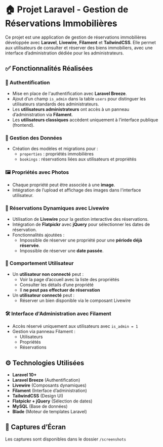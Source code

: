 # 🏠 Projet Laravel - Gestion de Réservations Immobilières

Ce projet est une application de gestion de réservations immobilières développée avec **Laravel**, **Livewire**, **Filament** et **TailwindCSS**. Elle permet aux utilisateurs de consulter et réserver des biens immobiliers, avec une interface d’administration dédiée pour les administrateurs.

## ✅ Fonctionnalités Réalisées

### 🔐 Authentification

- Mise en place de l'authentification avec **Laravel Breeze**.
- Ajout d’un champ `is_admin` dans la table `users` pour distinguer les utilisateurs standards des administrateurs.
- Les **utilisateurs administrateurs** ont accès à un panneau d’administration via **Filament**.
- Les **utilisateurs classiques** accèdent uniquement à l’interface publique (frontend).

### 🧱 Gestion des Données

- Création des modèles et migrations pour :
  - `properties` : propriétés immobilières
  - `bookings` : réservations liées aux utilisateurs et propriétés

### 🖼️ Propriétés avec Photos

- Chaque propriété peut être associée à une **image**.
- Intégration de l’upload et affichage des images dans l'interface utilisateur.

### 📅 Réservations Dynamiques avec Livewire

- Utilisation de **Livewire** pour la gestion interactive des réservations.
- Intégration de **Flatpickr** avec **jQuery** pour sélectionner les dates de réservation.
- Fonctionnalités ajoutées :
  - Impossible de réserver une propriété pour une **période déjà réservée**.
  - Impossible de réserver une **date passée**.

### 👤 Comportement Utilisateur

- Un **utilisateur non connecté** peut :
  - Voir la page d’accueil avec la liste des propriétés
  - Consulter les détails d’une propriété
  - Il **ne peut pas effectuer de réservation**
- Un **utilisateur connecté** peut :
  - Réserver un bien disponible via le composant Livewire

### 🛠️ Interface d'Administration avec Filament

- Accès réservé uniquement aux utilisateurs avec `is_admin = 1`
- Gestion via panneau Filament :
  - Utilisateurs
  - Propriétés
  - Réservations

## ⚙️ Technologies Utilisées

- **Laravel 10+**
- **Laravel Breeze** (Authentification)
- **Livewire** (Composants dynamiques)
- **Filament** (Interface d’administration)
- **TailwindCSS** (Design UI)
- **Flatpickr + jQuery** (Sélection de dates)
- **MySQL** (Base de données)
- **Blade** (Moteur de templates Laravel)

## 📸 Captures d’Écran

Les captures sont disponibles dans le dossier `/screenshots` 

